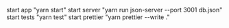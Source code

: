 start app "yarn start"
start server "yarn run json-server --port 3001 db.json"
start tests "yarn test"
start prettier "yarn prettier --write ."